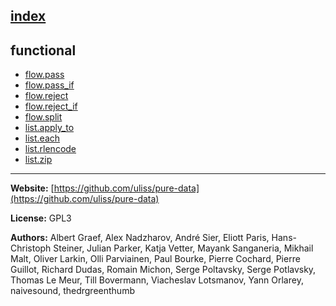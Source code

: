 [index](../index.html)
---

## functional
* [flow.pass](../flow.pass.html)
* [flow.pass_if](../flow.pass_if.html)
* [flow.reject](../flow.reject.html)
* [flow.reject_if](../flow.reject_if.html)
* [flow.split](../flow.split.html)
* [list.apply_to](../list.apply_to.html)
* [list.each](../list.each.html)
* [list.rlencode](../list.rlencode.html)
* [list.zip](../list.zip.html)

---
**Website:** [https://github.com/uliss/pure-data](https://github.com/uliss/pure-data)

**License:** GPL3

**Authors:** Albert Graef, Alex Nadzharov, André Sier, Eliott Paris, Hans-Christoph Steiner, Julian Parker, Katja Vetter, Mayank Sanganeria, Mikhail Malt, Oliver Larkin, Olli Parviainen, Paul Bourke, Pierre Cochard, Pierre Guillot, Richard Dudas, Romain Michon, Serge Poltavsky, Serge Potlavsky, Thomas Le Meur, Till Bovermann, Viacheslav Lotsmanov, Yann Orlarey, naivesound, thedrgreenthumb
